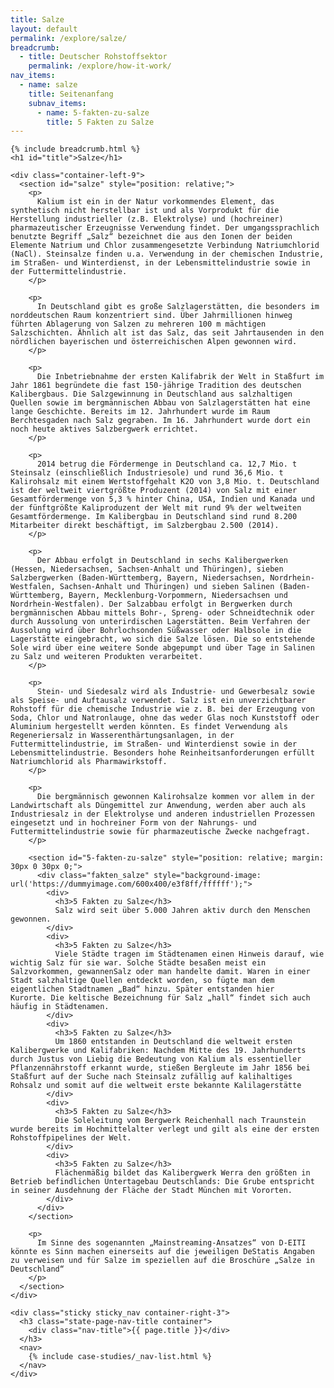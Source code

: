 ```yaml
---
title: Salze
layout: default
permalink: /explore/salze/
breadcrumb:
  - title: Deutscher Rohstoffsektor
    permalink: /explore/how-it-work/
nav_items:
  - name: salze
    title: Seitenanfang
    subnav_items:
      - name: 5-fakten-zu-salze
        title: 5 Fakten zu Salze
---
```


<link rel="stylesheet" type="text/css" href="{{ site.baseurl_root }}/css/slick-theme.css"/>
<link rel="stylesheet" type="text/css" href="//cdn.jsdelivr.net/jquery.slick/1.6.0/slick.css"/>

<main class="container-page-wrapper layout-state-pages">
  <section class="container" style="position: relative;">

    {% include breadcrumb.html %}
    <h1 id="title">Salze</h1>

    <div class="container-left-9">
      <section id="salze" style="position: relative;">
        <p>
          Kalium ist ein in der Natur vorkommendes Element, das synthetisch nicht herstellbar ist und als Vorprodukt für die Herstellung industrieller (z.B. Elektrolyse) und (hochreiner) pharmazeutischer Erzeugnisse Verwendung findet. Der umgangssprachlich benutzte Begriff „Salz“ bezeichnet die aus den Ionen der beiden Elemente Natrium und Chlor zusammengesetzte Verbindung Natriumchlorid (NaCl). Steinsalze finden u.a. Verwendung in der chemischen Industrie, im Straßen- und Winterdienst, in der Lebensmittelindustrie sowie in der Futtermittelindustrie.
        </p>

        <p>
          In Deutschland gibt es große Salzlagerstätten, die besonders im norddeutschen Raum konzentriert sind. Über Jahrmillionen hinweg führten Ablagerung von Salzen zu mehreren 100 m mächtigen Salzschichten. Ähnlich alt ist das Salz, das seit Jahrtausenden in den nördlichen bayerischen und österreichischen Alpen gewonnen wird.
        </p>

        <p>
          Die Inbetriebnahme der ersten Kalifabrik der Welt in Staßfurt im Jahr 1861 begründete die fast 150-jährige Tradition des deutschen Kalibergbaus. Die Salzgewinnung in Deutschland aus salzhaltigen Quellen sowie im bergmännischen Abbau von Salzlagerstätten hat eine lange Geschichte. Bereits im 12. Jahrhundert wurde im Raum Berchtesgaden nach Salz gegraben. Im 16. Jahrhundert wurde dort ein noch heute aktives Salzbergwerk errichtet.
        </p>

        <p>
          2014 betrug die Fördermenge in Deutschland ca. 12,7 Mio. t Steinsalz (einschließlich Industriesole) und rund 36,6 Mio. t Kalirohsalz mit einem Wertstoffgehalt K2O von 3,8 Mio. t. Deutschland ist der weltweit viertgrößte Produzent (2014) von Salz mit einer Gesamtfördermenge von 5,3 % hinter China, USA, Indien und Kanada und der fünftgrößte Kaliproduzent der Welt mit rund 9% der weltweiten Gesamtfördermenge. Im Kalibergbau in Deutschland sind rund 8.200 Mitarbeiter direkt beschäftigt, im Salzbergbau 2.500 (2014).
        </p>

        <p>
          Der Abbau erfolgt in Deutschland in sechs Kalibergwerken (Hessen, Niedersachsen, Sachsen-Anhalt und Thüringen), sieben Salzbergwerken (Baden-Württemberg, Bayern, Niedersachsen, Nordrhein-Westfalen, Sachsen-Anhalt und Thüringen) und sieben Salinen (Baden-Württemberg, Bayern, Mecklenburg-Vorpommern, Niedersachsen und Nordrhein-Westfalen). Der Salzabbau erfolgt in Bergwerken durch bergmännischen Abbau mittels Bohr-, Spreng- oder Schneidtechnik oder durch Aussolung von unterirdischen Lagerstätten. Beim Verfahren der Aussolung wird über Bohrlochsonden Süßwasser oder Halbsole in die Lagerstätte eingebracht, wo sich die Salze lösen. Die so entstehende Sole wird über eine weitere Sonde abgepumpt und über Tage in Salinen zu Salz und weiteren Produkten verarbeitet.
        </p>

        <p>
          Stein- und Siedesalz wird als Industrie- und Gewerbesalz sowie als Speise- und Auftausalz verwendet. Salz ist ein unverzichtbarer Rohstoff für die chemische Industrie wie z. B. bei der Erzeugung von Soda, Chlor und Natronlauge, ohne das weder Glas noch Kunststoff oder Aluminium hergestellt werden könnten. Es findet Verwendung als Regeneriersalz in Wasserenthärtungsanlagen, in der Futtermittelindustrie, im Straßen- und Winterdienst sowie in der Lebensmittelindustrie. Besonders hohe Reinheitsanforderungen erfüllt Natriumchlorid als Pharmawirkstoff.
        </p>

        <p>
          Die bergmännisch gewonnen Kalirohsalze kommen vor allem in der Landwirtschaft als Düngemittel zur Anwendung, werden aber auch als Industriesalz in der Elektrolyse und anderen industriellen Prozessen eingesetzt und in hochreiner Form von der Nahrungs- und Futtermittelindustrie sowie für pharmazeutische Zwecke nachgefragt.
        </p>

        <section id="5-fakten-zu-salze" style="position: relative; margin: 30px 0 30px 0;">
          <div class="fakten_salze" style="background-image: url('https://dummyimage.com/600x400/e3f8ff/ffffff');">
            <div>
              <h3>5 Fakten zu Salze</h3>
              Salz wird seit über 5.000 Jahren aktiv durch den Menschen gewonnen.
            </div>
            <div>
              <h3>5 Fakten zu Salze</h3>
              Viele Städte tragen im Städtenamen einen Hinweis darauf, wie wichtig Salz für sie war. Solche Städte besaßen meist ein Salzvorkommen, gewannenSalz oder man handelte damit. Waren in einer Stadt salzhaltige Quellen entdeckt worden, so fügte man dem eigentlichen Stadtnamen „Bad“ hinzu. Später entstanden hier Kurorte. Die keltische Bezeichnung für Salz „hall“ findet sich auch häufig in Städtenamen.
            </div>
            <div>
              <h3>5 Fakten zu Salze</h3>
              Um 1860 entstanden in Deutschland die weltweit ersten Kalibergwerke und Kalifabriken: Nachdem Mitte des 19. Jahrhunderts durch Justus von Liebig die Bedeutung von Kalium als essentieller Pflanzennährstoff erkannt wurde, stießen Bergleute im Jahr 1856 bei Staßfurt auf der Suche nach Steinsalz zufällig auf kalihaltiges Rohsalz und somit auf die weltweit erste bekannte Kalilagerstätte
            </div>
            <div>
              <h3>5 Fakten zu Salze</h3>
              Die Soleleitung vom Bergwerk Reichenhall nach Traunstein wurde bereits im Hochmittelalter verlegt und gilt als eine der ersten Rohstoffpipelines der Welt.
            </div>
            <div>
              <h3>5 Fakten zu Salze</h3>
              Flächenmäßig bildet das Kalibergwerk Werra den größten in Betrieb befindlichen Untertagebau Deutschlands: Die Grube entspricht in seiner Ausdehnung der Fläche der Stadt München mit Vororten.
            </div>
          </div>
        </section>

        <p>
          Im Sinne des sogenannten „Mainstreaming-Ansatzes“ von D-EITI könnte es Sinn machen einerseits auf die jeweiligen DeStatis Angaben zu verweisen und für Salze im speziellen auf die Broschüre „Salze in Deutschland“
        </p>
      </section>
    </div>

    <div class="sticky sticky_nav container-right-3">
      <h3 class="state-page-nav-title container">
        <div class="nav-title">{{ page.title }}</div>
      </h3>
      <nav>
        {% include case-studies/_nav-list.html %}
      </nav>
    </div>
  </section>
</main>

<script src="https://ajax.googleapis.com/ajax/libs/jquery/1.12.4/jquery.min.js"></script>
<script type="text/javascript" src="//cdn.jsdelivr.net/jquery.slick/1.6.0/slick.min.js"></script>
<script type="text/javascript" src="{{ site.baseurl_root }}/js/lib/static.min.js" charset="utf-8"></script>

<script type="text/javascript">
    $(document).ready(function(){
      $('.fakten_salze').slick({
        dots: true,
        speed: 500
      });
    });
</script>
